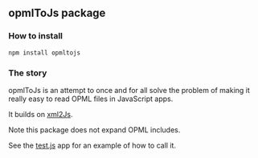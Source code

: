 ## opmlToJs package

### How to install

`npm install opmltojs`

### The story

opmlToJs is an attempt to once and for all solve the problem of making it really easy to read OPML files in JavaScript apps. 

It builds on <a href="https://github.com/Leonidas-from-XIV/node-xml2js">xml2Js</a>.

Note this package does not expand OPML includes. 

See the <a href="https://github.com/scripting/opmlToJs/blob/master/test.js">test.js</a> app for an example of how to call it. 

